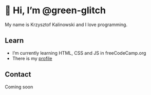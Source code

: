 # 👋 Hi, I’m @green-glitch
My name is Krzysztof Kalinowski and I love programming.
## Learn
- I’m currently learning HTML, CSS and JS in freeCodeCamp.org
- There is my [profile](https://www.freecodecamp.org/green-glitch)
## Contact
Coming soon
<!---
green-glitch/green-glitch is a ✨ special ✨ repository because its `README.md` (this file) appears on your GitHub profile.
You can click the Preview link to take a look at your changes.
--->
